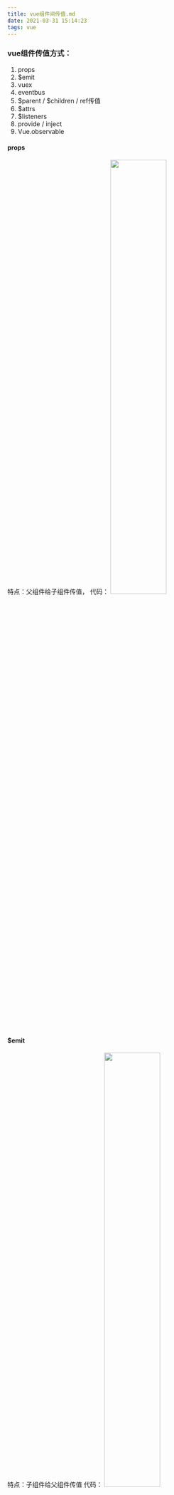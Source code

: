 ```yaml
---
title: vue组件间传值.md
date: 2021-03-31 15:14:23
tags: vue
---
```



### vue组件传值方式：
1.  props
2. $emit
3. vuex
4. eventbus
5. $parent / $children / ref传值
6. $attrs
7. $listeners
8. provide / inject
9. Vue.observable

#### props
特点：父组件给子组件传值，
代码：
<img src="https://freedomflyflower.github.io/images/2021-03-31-vue组件间传值/img1.png" width="50%">

#### $emit
特点：子组件给父组件传值
代码：
<img src="https://freedomflyflower.github.io/images/2021-03-31-vue组件间传值/img2.png" width="50%">

#### vuex
特点：各组件传值
代码：
<img src="https://freedomflyflower.github.io/images/2021-03-31-vue组件间传值/img3.png" width="50%">

#### eventbus
特点：各组件传值

实现全局事件总线对象的几种方式：

##### 方式一
思路是 ：在main.js，我们在vue的原型上添加一个bus对象；在其他组件中触发和监听（推荐，单）
具体实现如下：下面的组件A和组件B可以是项目中任意两个组件

```js
//在mian.js中
Vue.prototype.bus = new Vue()  //这样我们就实现了全局的事件总线对象

//组件A中，监听事件
this.bus.$on('updata', function(data) {
    console.log(data)  //data就是触发updata事件带过来的数据
})

//组件B中，触发事件
this.bus.$emit('updata', data)  //data就是触发updata事件要带走的数据
代码：
```

##### 方式二

实现思路： 新建一个bus.js文件， 在这个文件里实例化一下vue；然后在组件A和组件B中分别引入这个bus.js文件，将事件监听和事件触发都挂到bus.js这个实例上，这样就可以实现全局的监听与触发了。

实现代码如下：

 bus.js文件
```js
// bus.js文件
import Vue from 'vue'
export default new Vue()
```

组件A

```html
// 组件A ，监听事件send
<template>
  <div>
    <span>{{name}}</span>
  </div>
  </template>
  <script>
  import Bus from './bus.js'
  export default {
    data () {
      return {
        name: ''
      }
    },
    created() {
      let _this = this
      // 用$on监听事件并接受数据
      Bus.$on('send', (data) => {
        _this.name = data
        console.log(data)
      })
    },
    methods: {}
  }
</script>
```

组件B

```html
// 组件B， 触发事件send
<template>
  <div>
    <input type="button" value="点击触发" @click="onClick">
  </div>
  </template>
  <script>
  import Bus from './bus.js'
  export default {
    data () {
      return {
        elValue: '我是B组件数据'
      }
    },
    methods: {
        // 发送数据
      onClick() {
        Bus.$emit('send', this.elValue)
      }
    }
  }
</script>
```





